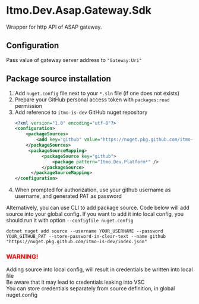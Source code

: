 # Itmo.Dev.Asap.Gateway.Sdk

Wrapper for http API of ASAP gateway.

## Configuration

Pass value of gateway server address to `"Gateway:Uri"`


## Package source installation

1. Add `nuget.config` file next to your `*.sln` file (if one does not exists)
2. Prepare your GitHub personal access token with `packages:read` permission
3. Add reference to `itmo-is-dev` GitHub nuget repository
    ```xml
    <?xml version="1.0" encoding="utf-8"?>
    <configuration>
        <packageSources>
            <add key="github" value="https://nuget.pkg.github.com/itmo-is-dev/index.json"/>
        </packageSources>
         <packageSourceMapping>
              <packageSource key="github">
                  <package pattern="Itmo.Dev.Platform*" />
              </packageSource>
          </packageSourceMapping>
    </configuration>
    ```
4. When prompted for authorization, use your github username as username, and generated PAT as password

Alternatively, you can use CLI to add package source. Code below will add source into your global config.
If you want to add it into local config, you should run it with option `--configfile nuget.config`

```shell
dotnet nuget add source --username YOUR_USERNAME --password YOUR_GITHUB_PAT --store-password-in-clear-text --name github "https://nuget.pkg.github.com/itmo-is-dev/index.json"
```

### <p style="color: red">WARNING! </p>

Adding source into local config, will result in credentials be written into local file \
Be aware that it may lead to credentials leaking into VSC \
You can store credentials separately from source definition, in global nuget.config